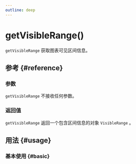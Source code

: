 ```yaml
---
outline: deep
---
```


# getVisibleRange()
`getVisibleRange` 获取图表可见区间信息。

## 参考 {#reference}
<!-- @include: @/@views/api/references/instance/getVisibleRange.md -->

### 参数
`getVisibleRange` 不接收任何参数。

### 返回值
`getVisibleRange` 返回一个包含区间信息的对象 `VisibleRange` 。

## 用法 {#usage}
<script setup>
import GetVisibleRange from '../../@views/api/samples/getVisibleRange/index.vue'
</script>

### 基本使用 {#basic}
<GetVisibleRange/>